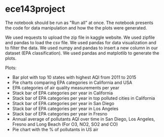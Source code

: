 # ece143project
The notebook should be run as "Run all" at once.
The notebook presents the code for data manipulation and how the the plots were generated.

We used requests to upload the zip file in kaggle website. We used zipfile and pandas to load the csv file.
We used pandas for data visualization and to filter the data. We used numpy and pandas to insert a new column in our dataset (EPA classification). We used pandas and matplotlib to generate the plots.

Plots:
- Bar plot with top 10 states with highest AQI from 2011 to 2015
- Pie charts comparing EPA categories in California and USA
- EPA categories of air quality measurements per year
- Stack bar of EPA categories per year in California
- Stack bar of EPA categories per year in top polluted cities in California
- Stack bar of EPA categories per year in San Diego
- Stack bar of EPA categories per year in Los Angeles
- Stack bar of EPA categories per year in Fresno
- Annual average of pollutants AQI over time in San Diego, Los Angeles, Fresno and Long Beach (For O3, NO2, SO2 and CO)
- Pie chart with the % of pollutants in US air 
